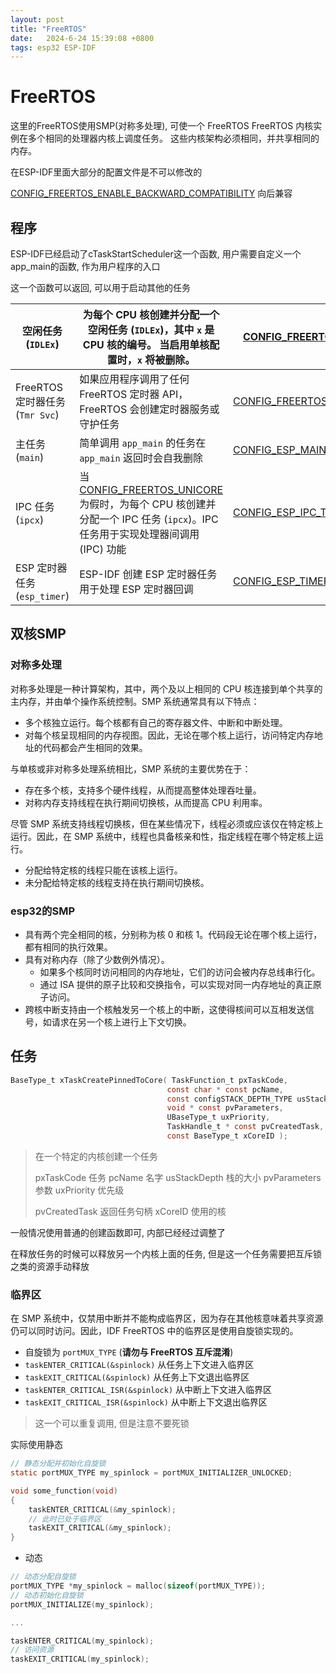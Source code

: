 ```yaml
---
layout: post
title: "FreeRTOS" 
date:   2024-6-24 15:39:08 +0800
tags: esp32 ESP-IDF
---
```


# FreeRTOS

这里的FreeRTOS使用SMP(对称多处理), 可使一个 FreeRTOS FreeRTOS 内核实例在多个相同的处理器内核上调度任务。 这些内核架构必须相同，并共享相同的内存。

在ESP-IDF里面大部分的配置文件是不可以修改的

[CONFIG_FREERTOS_ENABLE_BACKWARD_COMPATIBILITY](https://docs.espressif.com/projects/esp-idf/zh_CN/latest/esp32/api-reference/kconfig.html#config-freertos-enable-backward-compatibility) 向后兼容

## 程序

ESP-IDF已经启动了cTaskStartScheduler这一个函数, 用户需要自定义一个app_main的函数, 作为用户程序的入口

这一个函数可以返回, 可以用于启动其他的任务

| 空闲任务 (`IDLEx`)              | 为每个 CPU 核创建并分配一个空闲任务 (`IDLEx`)，其中 `x` 是 CPU 核的编号。 当启用单核配置时，`x` 将被删除。 | [CONFIG_FREERTOS_IDLE_TASK_STACKSIZE](https://docs.espressif.com/projects/esp-idf/zh_CN/latest/esp32/api-reference/kconfig.html#config-freertos-idle-task-stacksize) | 核 x                                                         | `0`                                                          |
| ------------------------------- | ------------------------------------------------------------ | ------------------------------------------------------------ | ------------------------------------------------------------ | ------------------------------------------------------------ |
| FreeRTOS 定时器任务 (`Tmr Svc`) | 如果应用程序调用了任何 FreeRTOS 定时器 API，FreeRTOS 会创建定时器服务或守护任务 | [CONFIG_FREERTOS_TIMER_TASK_STACK_DEPTH](https://docs.espressif.com/projects/esp-idf/zh_CN/latest/esp32/api-reference/kconfig.html#config-freertos-timer-task-stack-depth) | 核 0                                                         | [CONFIG_FREERTOS_TIMER_TASK_PRIORITY](https://docs.espressif.com/projects/esp-idf/zh_CN/latest/esp32/api-reference/kconfig.html#config-freertos-timer-task-priority) |
| 主任务 (`main`)                 | 简单调用 `app_main` 的任务在 `app_main` 返回时会自我删除     | [CONFIG_ESP_MAIN_TASK_STACK_SIZE](https://docs.espressif.com/projects/esp-idf/zh_CN/latest/esp32/api-reference/kconfig.html#config-esp-main-task-stack-size) | [CONFIG_ESP_MAIN_TASK_AFFINITY](https://docs.espressif.com/projects/esp-idf/zh_CN/latest/esp32/api-reference/kconfig.html#config-esp-main-task-affinity) | `1`                                                          |
| IPC 任务 (`ipcx`)               | 当 [CONFIG_FREERTOS_UNICORE](https://docs.espressif.com/projects/esp-idf/zh_CN/latest/esp32/api-reference/kconfig.html#config-freertos-unicore) 为假时，为每个 CPU 核创建并分配一个 IPC 任务 (`ipcx`)。IPC 任务用于实现处理器间调用 (IPC) 功能 | [CONFIG_ESP_IPC_TASK_STACK_SIZE](https://docs.espressif.com/projects/esp-idf/zh_CN/latest/esp32/api-reference/kconfig.html#config-esp-ipc-task-stack-size) | 核 x                                                         | `24`                                                         |
| ESP 定时器任务 (`esp_timer`)    | ESP-IDF 创建 ESP 定时器任务用于处理 ESP 定时器回调           | [CONFIG_ESP_TIMER_TASK_STACK_SIZE](https://docs.espressif.com/projects/esp-idf/zh_CN/latest/esp32/api-reference/kconfig.html#config-esp-timer-task-stack-size) | 核 0                                                         | `22`                                                         |

## 双核SMP

### 对称多处理

对称多处理是一种计算架构，其中，两个及以上相同的 CPU 核连接到单个共享的主内存，并由单个操作系统控制。SMP 系统通常具有以下特点：

- 多个核独立运行。每个核都有自己的寄存器文件、中断和中断处理。
- 对每个核呈现相同的内存视图。因此，无论在哪个核上运行，访问特定内存地址的代码都会产生相同的效果。

与单核或非对称多处理系统相比，SMP 系统的主要优势在于：

- 存在多个核，支持多个硬件线程，从而提高整体处理吞吐量。
- 对称内存支持线程在执行期间切换核，从而提高 CPU 利用率。

尽管 SMP 系统支持线程切换核，但在某些情况下，线程必须或应该仅在特定核上运行。因此，在 SMP 系统中，线程也具备核亲和性，指定线程在哪个特定核上运行。

- 分配给特定核的线程只能在该核上运行。
- 未分配给特定核的线程支持在执行期间切换核。

### esp32的SMP

- 具有两个完全相同的核，分别称为核 0 和核 1。代码段无论在哪个核上运行，都有相同的执行效果。
- 具有对称内存（除了少数例外情况）。
  - 如果多个核同时访问相同的内存地址，它们的访问会被内存总线串行化。
  - 通过 ISA 提供的原子比较和交换指令，可以实现对同一内存地址的真正原子访问。
- 跨核中断支持由一个核触发另一个核上的中断，这使得核间可以互相发送信号，如请求在另一个核上进行上下文切换。

## 任务

```c
BaseType_t xTaskCreatePinnedToCore( TaskFunction_t pxTaskCode,
                                   const char * const pcName,
                                   const configSTACK_DEPTH_TYPE usStackDepth,
                                   void * const pvParameters,
                                   UBaseType_t uxPriority,
                                   TaskHandle_t * const pvCreatedTask,
                                   const BaseType_t xCoreID );
```

> 在一个特定的内核创建一个任务
>
> pxTaskCode 任务 pcName 名字  usStackDepth 栈的大小 pvParameters 参数  uxPriority 优先级
>
> pvCreatedTask 返回任务句柄  xCoreID 使用的核

一般情况使用普通的创建函数即可, 内部已经经过调整了

在释放任务的时候可以释放另一个内核上面的任务, 但是这一个任务需要把互斥锁之类的资源手动释放

### 临界区

在 SMP 系统中，仅禁用中断并不能构成临界区，因为存在其他核意味着共享资源仍可以同时访问。因此，IDF FreeRTOS 中的临界区是使用自旋锁实现的。

- 自旋锁为 `portMUX_TYPE` (**请勿与 FreeRTOS 互斥混淆**)
- `taskENTER_CRITICAL(&spinlock)` 从任务上下文进入临界区
- `taskEXIT_CRITICAL(&spinlock)` 从任务上下文退出临界区
- `taskENTER_CRITICAL_ISR(&spinlock)` 从中断上下文进入临界区
- `taskEXIT_CRITICAL_ISR(&spinlock)` 从中断上下文退出临界区

> 这一个可以重复调用, 但是注意不要死锁

实际使用静态

```c
// 静态分配并初始化自旋锁
static portMUX_TYPE my_spinlock = portMUX_INITIALIZER_UNLOCKED;

void some_function(void)
{
    taskENTER_CRITICAL(&my_spinlock);
    // 此时已处于临界区
    taskEXIT_CRITICAL(&my_spinlock);
}
```

+ 动态

```c
// 动态分配自旋锁
portMUX_TYPE *my_spinlock = malloc(sizeof(portMUX_TYPE));
// 动态初始化自旋锁
portMUX_INITIALIZE(my_spinlock);

...

taskENTER_CRITICAL(my_spinlock);
// 访问资源
taskEXIT_CRITICAL(my_spinlock);
```

